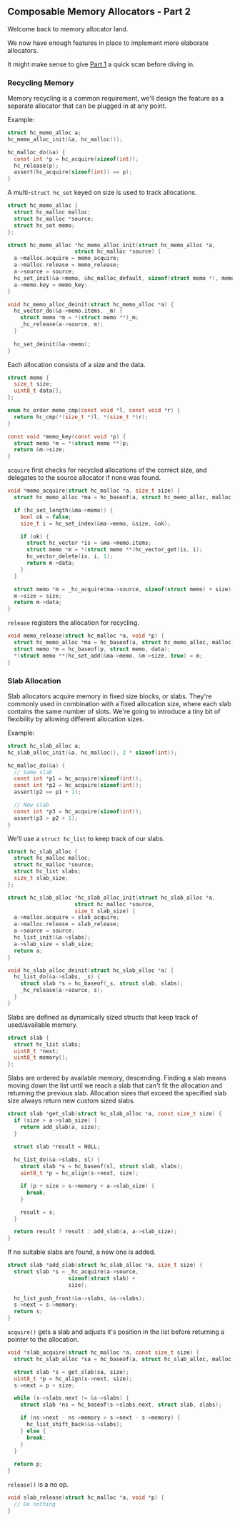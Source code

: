 ## Composable Memory Allocators - Part 2
Welcome back to memory allocator land.

We now have enough features in place to implement more elaborate allocators.

It might make sense to give [Part 1](https://github.com/codr7/hacktical-c/tree/main/malloc1) a quick scan before diving in.

### Recycling Memory
Memory recycling is a common requirement, we'll design the feature as a separate allocator that can be plugged in at any point.

Example:
```C
struct hc_memo_alloc a;
hc_memo_alloc_init(&a, hc_malloc());

hc_malloc_do(&a) {
  const int *p = hc_acquire(sizeof(int));
  hc_release(p);
  assert(hc_acquire(sizeof(int)) == p);
}
```

A multi-`struct hc_set` keyed on size is used to track allocations.

```C
struct hc_memo_alloc {
  struct hc_malloc malloc;
  struct hc_malloc *source;
  struct hc_set memo;
};

struct hc_memo_alloc *hc_memo_alloc_init(struct hc_memo_alloc *a,
					 struct hc_malloc *source) {
  a->malloc.acquire = memo_acquire;
  a->malloc.release = memo_release;
  a->source = source;
  hc_set_init(&a->memo, &hc_malloc_default, sizeof(struct memo *), memo_cmp);
  a->memo.key = memo_key;
}

void hc_memo_alloc_deinit(struct hc_memo_alloc *a) {
  hc_vector_do(&a->memo.items, _m) {
    struct memo *m = *(struct memo **)_m;
    _hc_release(a->source, m);
  }
  
  hc_set_deinit(&a->memo);
}
```

Each allocation consists of a size and the data.

```C
struct memo {
  size_t size;
  uint8_t data[];
};

enum hc_order memo_cmp(const void *l, const void *r) {
  return hc_cmp(*(size_t *)l, *(size_t *)r);
}

const void *memo_key(const void *p) {
  struct memo *m = *(struct memo **)p;
  return &m->size;
}
```

`acquire` first checks for recycled allocations of the correct size, and delegates to the source allocator if none was found.

```C
void *memo_acquire(struct hc_malloc *a, size_t size) {
  struct hc_memo_alloc *ma = hc_baseof(a, struct hc_memo_alloc, malloc);

  if (hc_set_length(&ma->memo)) {
    bool ok = false;
    size_t i = hc_set_index(&ma->memo, &size, &ok);

    if (ok) {
      struct hc_vector *is = &ma->memo.items;
      struct memo *m = *(struct memo **)hc_vector_get(is, i);
      hc_vector_delete(is, i, 1);
      return m->data;
    }
  }

  struct memo *m = _hc_acquire(ma->source, sizeof(struct memo) + size);
  m->size = size;
  return m->data;
}
```

`release` registers the allocation for recycling.

```C
void memo_release(struct hc_malloc *a, void *p) {
  struct hc_memo_alloc *ma = hc_baseof(a, struct hc_memo_alloc, malloc);
  struct memo *m = hc_baseof(p, struct memo, data);
  *(struct memo **)hc_set_add(&ma->memo, &m->size, true) = m;
}
```

### Slab Allocation
Slab allocators acquire memory in fixed size blocks, or slabs. They're commonly used in combination with a fixed allocation size, where each slab contains the same number of slots. We're going to introduce a tiny bit of flexibility by allowing different allocation sizes.

Example:
```C
struct hc_slab_alloc a;
hc_slab_alloc_init(&a, hc_malloc(), 2 * sizeof(int));

hc_malloc_do(&a) {
  // Same slab
  const int *p1 = hc_acquire(sizeof(int));
  const int *p2 = hc_acquire(sizeof(int));
  assert(p2 == p1 + 1);

  // New slab
  const int *p3 = hc_acquire(sizeof(int));
  assert(p3 > p2 + 1);
}
```

We'll use a `struct hc_list` to keep track of our slabs.

```C
struct hc_slab_alloc {
  struct hc_malloc malloc;
  struct hc_malloc *source;
  struct hc_list slabs;
  size_t slab_size;
};

struct hc_slab_alloc *hc_slab_alloc_init(struct hc_slab_alloc *a,
					 struct hc_malloc *source,
					 size_t slab_size) {
  a->malloc.acquire = slab_acquire;
  a->malloc.release = slab_release;
  a->source = source;
  hc_list_init(&a->slabs);
  a->slab_size = slab_size;
  return a;
}

void hc_slab_alloc_deinit(struct hc_slab_alloc *a) {
  hc_list_do(&a->slabs, _s) {
    struct slab *s = hc_baseof(_s, struct slab, slabs);
    _hc_release(a->source, s);
  }
}
```

Slabs are defined as dynamically sized structs that keep track of used/available memory.

```C
struct slab {
  struct hc_list slabs;
  uint8_t *next;
  uint8_t memory[];
};
```

Slabs are ordered by available memory, descending. Finding a slab means moving down the list until we reach a slab that can't fit the allocation and returning the previous slab. Allocation sizes that exceed the specified slab size always return new custom sized slabs.

```C
struct slab *get_slab(struct hc_slab_alloc *a, const size_t size) {
  if (size > a->slab_size) {
    return add_slab(a, size);
  }

  struct slab *result = NULL;
  
  hc_list_do(&a->slabs, sl) {
    struct slab *s = hc_baseof(sl, struct slab, slabs);
    uint8_t *p = hc_align(s->next, size);

    if (p + size > s->memory + a->slab_size) {
      break;
    }

    result = s;
  }

  return result ? result : add_slab(a, a->slab_size);
}
```

If no suitable slabs are found, a new one is added.

```C
struct slab *add_slab(struct hc_slab_alloc *a, size_t size) {
  struct slab *s = _hc_acquire(a->source,
			       sizeof(struct slab) +
			       size);
  
  hc_list_push_front(&a->slabs, &s->slabs);
  s->next = s->memory;
  return s;
}
```

`acquire()` gets a slab and adjusts it's position in the list before returning a pointer to the allocation.

```C
void *slab_acquire(struct hc_malloc *a, const size_t size) {
  struct hc_slab_alloc *sa = hc_baseof(a, struct hc_slab_alloc, malloc);

  struct slab *s = get_slab(sa, size);
  uint8_t *p = hc_align(s->next, size);
  s->next = p + size;

  while (s->slabs.next != &s->slabs) {
    struct slab *ns = hc_baseof(s->slabs.next, struct slab, slabs);

    if (ns->next - ns->memory > s->next - s->memory) {
      hc_list_shift_back(&s->slabs);
    } else {
      break;
    }
  }
  
  return p;
}
```

`release()` is a no op.

```C
void slab_release(struct hc_malloc *a, void *p) {
  // Do nothing
}
```